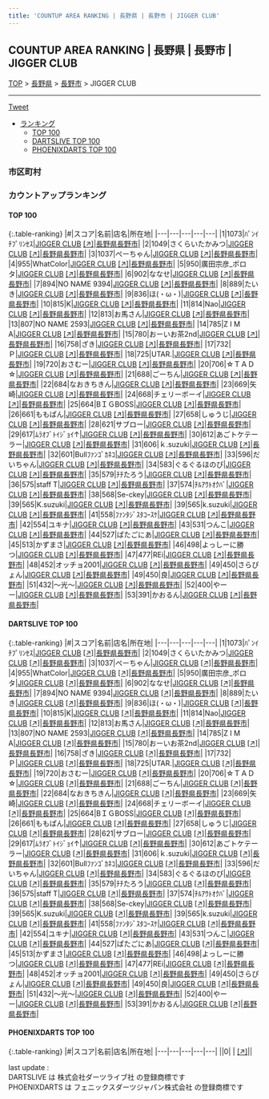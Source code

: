 ```yaml
---
title: 'COUNTUP AREA RANKING | 長野県 | 長野市 | JIGGER CLUB'
---
```

## COUNTUP AREA RANKING | 長野県 | 長野市 | JIGGER CLUB

[TOP](/darts/rank/) > [長野県](/darts/rank/長野県/) > [長野市](/darts/rank/長野県/長野市/) > JIGGER CLUB

___

<a href="https://twitter.com/share?ref_src=twsrc%5Etfw" data-text="COUNTUP AREA RANKING | 長野県長野市JIGGER CLUB" class="twitter-share-button" data-hashtags="DARTSLIVE,PHOENIXDARTS,darts,ダーツ" data-show-count="false">Tweet</a>

* [ランキング](#カウントアップランキング)
    * [TOP 100](#top-100)
    * [DARTSLIVE TOP 100](#dartslive-top-100)
    * [PHOENIXDARTS TOP 100](#phoenixdarts-top-100)

### 市区町村

<ul>

</ul>

### カウントアップランキング

#### TOP 100



{:.table-ranking}
|#|スコア|名前|店名|所在地|
|---|---|---|---|---|
|1|1073|<span class="rank-name-dl">ﾊﾟﾝｲﾁﾌﾟﾘﾝｾｽ</span>|<a href="/darts/rank/shops/3c9201fee5a68e04a3f63593b5358cc4.html">JIGGER CLUB</a> <a href="https://search.dartslive.com/jp/shop/3c9201fee5a68e04a3f63593b5358cc4">[↗]</a>|<a href="/darts/rank/長野県/長野市">長野県長野市</a>|
|2|1049|<span class="rank-name-dl">さくらいたかみつ</span>|<a href="/darts/rank/shops/3c9201fee5a68e04a3f63593b5358cc4.html">JIGGER CLUB</a> <a href="https://search.dartslive.com/jp/shop/3c9201fee5a68e04a3f63593b5358cc4">[↗]</a>|<a href="/darts/rank/長野県/長野市">長野県長野市</a>|
|3|1037|<span class="rank-name-dl">ぺーちゃん</span>|<a href="/darts/rank/shops/3c9201fee5a68e04a3f63593b5358cc4.html">JIGGER CLUB</a> <a href="https://search.dartslive.com/jp/shop/3c9201fee5a68e04a3f63593b5358cc4">[↗]</a>|<a href="/darts/rank/長野県/長野市">長野県長野市</a>|
|4|955|<span class="rank-name-dl">WhatColor</span>|<a href="/darts/rank/shops/3c9201fee5a68e04a3f63593b5358cc4.html">JIGGER CLUB</a> <a href="https://search.dartslive.com/jp/shop/3c9201fee5a68e04a3f63593b5358cc4">[↗]</a>|<a href="/darts/rank/長野県/長野市">長野県長野市</a>|
|5|950|<span class="rank-name-dl">廣田宗彦_ポロタ</span>|<a href="/darts/rank/shops/3c9201fee5a68e04a3f63593b5358cc4.html">JIGGER CLUB</a> <a href="https://search.dartslive.com/jp/shop/3c9201fee5a68e04a3f63593b5358cc4">[↗]</a>|<a href="/darts/rank/長野県/長野市">長野県長野市</a>|
|6|902|<span class="rank-name-dl">ななせ</span>|<a href="/darts/rank/shops/3c9201fee5a68e04a3f63593b5358cc4.html">JIGGER CLUB</a> <a href="https://search.dartslive.com/jp/shop/3c9201fee5a68e04a3f63593b5358cc4">[↗]</a>|<a href="/darts/rank/長野県/長野市">長野県長野市</a>|
|7|894|<span class="rank-name-dl">NO NAME 9394</span>|<a href="/darts/rank/shops/3c9201fee5a68e04a3f63593b5358cc4.html">JIGGER CLUB</a> <a href="https://search.dartslive.com/jp/shop/3c9201fee5a68e04a3f63593b5358cc4">[↗]</a>|<a href="/darts/rank/長野県/長野市">長野県長野市</a>|
|8|889|<span class="rank-name-dl">たいき</span>|<a href="/darts/rank/shops/3c9201fee5a68e04a3f63593b5358cc4.html">JIGGER CLUB</a> <a href="https://search.dartslive.com/jp/shop/3c9201fee5a68e04a3f63593b5358cc4">[↗]</a>|<a href="/darts/rank/長野県/長野市">長野県長野市</a>|
|9|836|<span class="rank-name-dl">ほ(・ω・)</span>|<a href="/darts/rank/shops/3c9201fee5a68e04a3f63593b5358cc4.html">JIGGER CLUB</a> <a href="https://search.dartslive.com/jp/shop/3c9201fee5a68e04a3f63593b5358cc4">[↗]</a>|<a href="/darts/rank/長野県/長野市">長野県長野市</a>|
|10|815|<span class="rank-name-dl">K</span>|<a href="/darts/rank/shops/3c9201fee5a68e04a3f63593b5358cc4.html">JIGGER CLUB</a> <a href="https://search.dartslive.com/jp/shop/3c9201fee5a68e04a3f63593b5358cc4">[↗]</a>|<a href="/darts/rank/長野県/長野市">長野県長野市</a>|
|11|814|<span class="rank-name-dl">Nao</span>|<a href="/darts/rank/shops/3c9201fee5a68e04a3f63593b5358cc4.html">JIGGER CLUB</a> <a href="https://search.dartslive.com/jp/shop/3c9201fee5a68e04a3f63593b5358cc4">[↗]</a>|<a href="/darts/rank/長野県/長野市">長野県長野市</a>|
|12|813|<span class="rank-name-dl">お馬さん</span>|<a href="/darts/rank/shops/3c9201fee5a68e04a3f63593b5358cc4.html">JIGGER CLUB</a> <a href="https://search.dartslive.com/jp/shop/3c9201fee5a68e04a3f63593b5358cc4">[↗]</a>|<a href="/darts/rank/長野県/長野市">長野県長野市</a>|
|13|807|<span class="rank-name-dl">NO NAME 2593</span>|<a href="/darts/rank/shops/3c9201fee5a68e04a3f63593b5358cc4.html">JIGGER CLUB</a> <a href="https://search.dartslive.com/jp/shop/3c9201fee5a68e04a3f63593b5358cc4">[↗]</a>|<a href="/darts/rank/長野県/長野市">長野県長野市</a>|
|14|785|<span class="rank-name-dl">Z I M A</span>|<a href="/darts/rank/shops/3c9201fee5a68e04a3f63593b5358cc4.html">JIGGER CLUB</a> <a href="https://search.dartslive.com/jp/shop/3c9201fee5a68e04a3f63593b5358cc4">[↗]</a>|<a href="/darts/rank/長野県/長野市">長野県長野市</a>|
|15|780|<span class="rank-name-dl">おーいお茶2nd</span>|<a href="/darts/rank/shops/3c9201fee5a68e04a3f63593b5358cc4.html">JIGGER CLUB</a> <a href="https://search.dartslive.com/jp/shop/3c9201fee5a68e04a3f63593b5358cc4">[↗]</a>|<a href="/darts/rank/長野県/長野市">長野県長野市</a>|
|16|758|<span class="rank-name-dl">ざき</span>|<a href="/darts/rank/shops/3c9201fee5a68e04a3f63593b5358cc4.html">JIGGER CLUB</a> <a href="https://search.dartslive.com/jp/shop/3c9201fee5a68e04a3f63593b5358cc4">[↗]</a>|<a href="/darts/rank/長野県/長野市">長野県長野市</a>|
|17|732|<span class="rank-name-dl">Ｐ</span>|<a href="/darts/rank/shops/3c9201fee5a68e04a3f63593b5358cc4.html">JIGGER CLUB</a> <a href="https://search.dartslive.com/jp/shop/3c9201fee5a68e04a3f63593b5358cc4">[↗]</a>|<a href="/darts/rank/長野県/長野市">長野県長野市</a>|
|18|725|<span class="rank-name-dl">UTAR.</span>|<a href="/darts/rank/shops/3c9201fee5a68e04a3f63593b5358cc4.html">JIGGER CLUB</a> <a href="https://search.dartslive.com/jp/shop/3c9201fee5a68e04a3f63593b5358cc4">[↗]</a>|<a href="/darts/rank/長野県/長野市">長野県長野市</a>|
|19|720|<span class="rank-name-dl">おさむー</span>|<a href="/darts/rank/shops/3c9201fee5a68e04a3f63593b5358cc4.html">JIGGER CLUB</a> <a href="https://search.dartslive.com/jp/shop/3c9201fee5a68e04a3f63593b5358cc4">[↗]</a>|<a href="/darts/rank/長野県/長野市">長野県長野市</a>|
|20|706|<span class="rank-name-dl">☆ＴＡＤ☆</span>|<a href="/darts/rank/shops/3c9201fee5a68e04a3f63593b5358cc4.html">JIGGER CLUB</a> <a href="https://search.dartslive.com/jp/shop/3c9201fee5a68e04a3f63593b5358cc4">[↗]</a>|<a href="/darts/rank/長野県/長野市">長野県長野市</a>|
|21|688|<span class="rank-name-dl">ごーちん</span>|<a href="/darts/rank/shops/3c9201fee5a68e04a3f63593b5358cc4.html">JIGGER CLUB</a> <a href="https://search.dartslive.com/jp/shop/3c9201fee5a68e04a3f63593b5358cc4">[↗]</a>|<a href="/darts/rank/長野県/長野市">長野県長野市</a>|
|22|684|<span class="rank-name-dl">なおきちきん</span>|<a href="/darts/rank/shops/3c9201fee5a68e04a3f63593b5358cc4.html">JIGGER CLUB</a> <a href="https://search.dartslive.com/jp/shop/3c9201fee5a68e04a3f63593b5358cc4">[↗]</a>|<a href="/darts/rank/長野県/長野市">長野県長野市</a>|
|23|669|<span class="rank-name-dl">矢崎</span>|<a href="/darts/rank/shops/3c9201fee5a68e04a3f63593b5358cc4.html">JIGGER CLUB</a> <a href="https://search.dartslive.com/jp/shop/3c9201fee5a68e04a3f63593b5358cc4">[↗]</a>|<a href="/darts/rank/長野県/長野市">長野県長野市</a>|
|24|668|<span class="rank-name-dl">チェリーボーイ</span>|<a href="/darts/rank/shops/3c9201fee5a68e04a3f63593b5358cc4.html">JIGGER CLUB</a> <a href="https://search.dartslive.com/jp/shop/3c9201fee5a68e04a3f63593b5358cc4">[↗]</a>|<a href="/darts/rank/長野県/長野市">長野県長野市</a>|
|25|664|<span class="rank-name-dl">BＩＧBOSS</span>|<a href="/darts/rank/shops/3c9201fee5a68e04a3f63593b5358cc4.html">JIGGER CLUB</a> <a href="https://search.dartslive.com/jp/shop/3c9201fee5a68e04a3f63593b5358cc4">[↗]</a>|<a href="/darts/rank/長野県/長野市">長野県長野市</a>|
|26|661|<span class="rank-name-dl">ももぱん</span>|<a href="/darts/rank/shops/3c9201fee5a68e04a3f63593b5358cc4.html">JIGGER CLUB</a> <a href="https://search.dartslive.com/jp/shop/3c9201fee5a68e04a3f63593b5358cc4">[↗]</a>|<a href="/darts/rank/長野県/長野市">長野県長野市</a>|
|27|658|<span class="rank-name-dl">しゅうじ</span>|<a href="/darts/rank/shops/3c9201fee5a68e04a3f63593b5358cc4.html">JIGGER CLUB</a> <a href="https://search.dartslive.com/jp/shop/3c9201fee5a68e04a3f63593b5358cc4">[↗]</a>|<a href="/darts/rank/長野県/長野市">長野県長野市</a>|
|28|621|<span class="rank-name-dl">サブロー</span>|<a href="/darts/rank/shops/3c9201fee5a68e04a3f63593b5358cc4.html">JIGGER CLUB</a> <a href="https://search.dartslive.com/jp/shop/3c9201fee5a68e04a3f63593b5358cc4">[↗]</a>|<a href="/darts/rank/長野県/長野市">長野県長野市</a>|
|29|617|<span class="rank-name-dl">ﾑﾗｵﾌﾞﾄｲｼﾞｮｲ↑</span>|<a href="/darts/rank/shops/3c9201fee5a68e04a3f63593b5358cc4.html">JIGGER CLUB</a> <a href="https://search.dartslive.com/jp/shop/3c9201fee5a68e04a3f63593b5358cc4">[↗]</a>|<a href="/darts/rank/長野県/長野市">長野県長野市</a>|
|30|612|<span class="rank-name-dl">あごトケテーラー</span>|<a href="/darts/rank/shops/3c9201fee5a68e04a3f63593b5358cc4.html">JIGGER CLUB</a> <a href="https://search.dartslive.com/jp/shop/3c9201fee5a68e04a3f63593b5358cc4">[↗]</a>|<a href="/darts/rank/長野県/長野市">長野県長野市</a>|
|31|606|<span class="rank-name-dl">ｋ.suzuki</span>|<a href="/darts/rank/shops/3c9201fee5a68e04a3f63593b5358cc4.html">JIGGER CLUB</a> <a href="https://search.dartslive.com/jp/shop/3c9201fee5a68e04a3f63593b5358cc4">[↗]</a>|<a href="/darts/rank/長野県/長野市">長野県長野市</a>|
|32|601|<span class="rank-name-dl">Bullﾌｧﾝｺﾞｶﾈｺ</span>|<a href="/darts/rank/shops/3c9201fee5a68e04a3f63593b5358cc4.html">JIGGER CLUB</a> <a href="https://search.dartslive.com/jp/shop/3c9201fee5a68e04a3f63593b5358cc4">[↗]</a>|<a href="/darts/rank/長野県/長野市">長野県長野市</a>|
|33|596|<span class="rank-name-dl">だいちゃん</span>|<a href="/darts/rank/shops/3c9201fee5a68e04a3f63593b5358cc4.html">JIGGER CLUB</a> <a href="https://search.dartslive.com/jp/shop/3c9201fee5a68e04a3f63593b5358cc4">[↗]</a>|<a href="/darts/rank/長野県/長野市">長野県長野市</a>|
|34|583|<span class="rank-name-dl">ぐるぐるほのぴ</span>|<a href="/darts/rank/shops/3c9201fee5a68e04a3f63593b5358cc4.html">JIGGER CLUB</a> <a href="https://search.dartslive.com/jp/shop/3c9201fee5a68e04a3f63593b5358cc4">[↗]</a>|<a href="/darts/rank/長野県/長野市">長野県長野市</a>|
|35|579|<span class="rank-name-dl">ﾁﾁたろう</span>|<a href="/darts/rank/shops/3c9201fee5a68e04a3f63593b5358cc4.html">JIGGER CLUB</a> <a href="https://search.dartslive.com/jp/shop/3c9201fee5a68e04a3f63593b5358cc4">[↗]</a>|<a href="/darts/rank/長野県/長野市">長野県長野市</a>|
|36|575|<span class="rank-name-dl">staff T</span>|<a href="/darts/rank/shops/3c9201fee5a68e04a3f63593b5358cc4.html">JIGGER CLUB</a> <a href="https://search.dartslive.com/jp/shop/3c9201fee5a68e04a3f63593b5358cc4">[↗]</a>|<a href="/darts/rank/長野県/長野市">長野県長野市</a>|
|37|574|<span class="rank-name-dl">ﾁﾙｱｳﾄｵｸﾊﾞ</span>|<a href="/darts/rank/shops/3c9201fee5a68e04a3f63593b5358cc4.html">JIGGER CLUB</a> <a href="https://search.dartslive.com/jp/shop/3c9201fee5a68e04a3f63593b5358cc4">[↗]</a>|<a href="/darts/rank/長野県/長野市">長野県長野市</a>|
|38|568|<span class="rank-name-dl">Se-ckey</span>|<a href="/darts/rank/shops/3c9201fee5a68e04a3f63593b5358cc4.html">JIGGER CLUB</a> <a href="https://search.dartslive.com/jp/shop/3c9201fee5a68e04a3f63593b5358cc4">[↗]</a>|<a href="/darts/rank/長野県/長野市">長野県長野市</a>|
|39|565|<span class="rank-name-dl">K.suzuki</span>|<a href="/darts/rank/shops/3c9201fee5a68e04a3f63593b5358cc4.html">JIGGER CLUB</a> <a href="https://search.dartslive.com/jp/shop/3c9201fee5a68e04a3f63593b5358cc4">[↗]</a>|<a href="/darts/rank/長野県/長野市">長野県長野市</a>|
|39|565|<span class="rank-name-dl">k.suzuki</span>|<a href="/darts/rank/shops/3c9201fee5a68e04a3f63593b5358cc4.html">JIGGER CLUB</a> <a href="https://search.dartslive.com/jp/shop/3c9201fee5a68e04a3f63593b5358cc4">[↗]</a>|<a href="/darts/rank/長野県/長野市">長野県長野市</a>|
|41|558|<span class="rank-name-dl">ﾌｧﾝﾀｼﾞｽﾀｺｰｽｹ</span>|<a href="/darts/rank/shops/3c9201fee5a68e04a3f63593b5358cc4.html">JIGGER CLUB</a> <a href="https://search.dartslive.com/jp/shop/3c9201fee5a68e04a3f63593b5358cc4">[↗]</a>|<a href="/darts/rank/長野県/長野市">長野県長野市</a>|
|42|554|<span class="rank-name-dl">ユキナ</span>|<a href="/darts/rank/shops/3c9201fee5a68e04a3f63593b5358cc4.html">JIGGER CLUB</a> <a href="https://search.dartslive.com/jp/shop/3c9201fee5a68e04a3f63593b5358cc4">[↗]</a>|<a href="/darts/rank/長野県/長野市">長野県長野市</a>|
|43|531|<span class="rank-name-dl">つんこ</span>|<a href="/darts/rank/shops/3c9201fee5a68e04a3f63593b5358cc4.html">JIGGER CLUB</a> <a href="https://search.dartslive.com/jp/shop/3c9201fee5a68e04a3f63593b5358cc4">[↗]</a>|<a href="/darts/rank/長野県/長野市">長野県長野市</a>|
|44|527|<span class="rank-name-dl">ぱたごにあ</span>|<a href="/darts/rank/shops/3c9201fee5a68e04a3f63593b5358cc4.html">JIGGER CLUB</a> <a href="https://search.dartslive.com/jp/shop/3c9201fee5a68e04a3f63593b5358cc4">[↗]</a>|<a href="/darts/rank/長野県/長野市">長野県長野市</a>|
|45|513|<span class="rank-name-dl">かずまさ</span>|<a href="/darts/rank/shops/3c9201fee5a68e04a3f63593b5358cc4.html">JIGGER CLUB</a> <a href="https://search.dartslive.com/jp/shop/3c9201fee5a68e04a3f63593b5358cc4">[↗]</a>|<a href="/darts/rank/長野県/長野市">長野県長野市</a>|
|46|498|<span class="rank-name-dl">よっしーに勝つ</span>|<a href="/darts/rank/shops/3c9201fee5a68e04a3f63593b5358cc4.html">JIGGER CLUB</a> <a href="https://search.dartslive.com/jp/shop/3c9201fee5a68e04a3f63593b5358cc4">[↗]</a>|<a href="/darts/rank/長野県/長野市">長野県長野市</a>|
|47|477|<span class="rank-name-dl">REi</span>|<a href="/darts/rank/shops/3c9201fee5a68e04a3f63593b5358cc4.html">JIGGER CLUB</a> <a href="https://search.dartslive.com/jp/shop/3c9201fee5a68e04a3f63593b5358cc4">[↗]</a>|<a href="/darts/rank/長野県/長野市">長野県長野市</a>|
|48|452|<span class="rank-name-dl">オッチョ2001</span>|<a href="/darts/rank/shops/3c9201fee5a68e04a3f63593b5358cc4.html">JIGGER CLUB</a> <a href="https://search.dartslive.com/jp/shop/3c9201fee5a68e04a3f63593b5358cc4">[↗]</a>|<a href="/darts/rank/長野県/長野市">長野県長野市</a>|
|49|450|<span class="rank-name-dl">さらぴょん</span>|<a href="/darts/rank/shops/3c9201fee5a68e04a3f63593b5358cc4.html">JIGGER CLUB</a> <a href="https://search.dartslive.com/jp/shop/3c9201fee5a68e04a3f63593b5358cc4">[↗]</a>|<a href="/darts/rank/長野県/長野市">長野県長野市</a>|
|49|450|<span class="rank-name-dl">良</span>|<a href="/darts/rank/shops/3c9201fee5a68e04a3f63593b5358cc4.html">JIGGER CLUB</a> <a href="https://search.dartslive.com/jp/shop/3c9201fee5a68e04a3f63593b5358cc4">[↗]</a>|<a href="/darts/rank/長野県/長野市">長野県長野市</a>|
|51|432|<span class="rank-name-dl">～光～</span>|<a href="/darts/rank/shops/3c9201fee5a68e04a3f63593b5358cc4.html">JIGGER CLUB</a> <a href="https://search.dartslive.com/jp/shop/3c9201fee5a68e04a3f63593b5358cc4">[↗]</a>|<a href="/darts/rank/長野県/長野市">長野県長野市</a>|
|52|400|<span class="rank-name-dl">やーー</span>|<a href="/darts/rank/shops/3c9201fee5a68e04a3f63593b5358cc4.html">JIGGER CLUB</a> <a href="https://search.dartslive.com/jp/shop/3c9201fee5a68e04a3f63593b5358cc4">[↗]</a>|<a href="/darts/rank/長野県/長野市">長野県長野市</a>|
|53|391|<span class="rank-name-dl">かおるん</span>|<a href="/darts/rank/shops/3c9201fee5a68e04a3f63593b5358cc4.html">JIGGER CLUB</a> <a href="https://search.dartslive.com/jp/shop/3c9201fee5a68e04a3f63593b5358cc4">[↗]</a>|<a href="/darts/rank/長野県/長野市">長野県長野市</a>|


#### DARTSLIVE TOP 100



{:.table-ranking}
|#|スコア|名前|店名|所在地|
|---|---|---|---|---|
|1|1073|<span class="rank-name-dl">ﾊﾟﾝｲﾁﾌﾟﾘﾝｾｽ</span>|<a href="/darts/rank/shops/3c9201fee5a68e04a3f63593b5358cc4.html">JIGGER CLUB</a> <a href="https://search.dartslive.com/jp/shop/3c9201fee5a68e04a3f63593b5358cc4">[↗]</a>|<a href="/darts/rank/長野県/長野市">長野県長野市</a>|
|2|1049|<span class="rank-name-dl">さくらいたかみつ</span>|<a href="/darts/rank/shops/3c9201fee5a68e04a3f63593b5358cc4.html">JIGGER CLUB</a> <a href="https://search.dartslive.com/jp/shop/3c9201fee5a68e04a3f63593b5358cc4">[↗]</a>|<a href="/darts/rank/長野県/長野市">長野県長野市</a>|
|3|1037|<span class="rank-name-dl">ぺーちゃん</span>|<a href="/darts/rank/shops/3c9201fee5a68e04a3f63593b5358cc4.html">JIGGER CLUB</a> <a href="https://search.dartslive.com/jp/shop/3c9201fee5a68e04a3f63593b5358cc4">[↗]</a>|<a href="/darts/rank/長野県/長野市">長野県長野市</a>|
|4|955|<span class="rank-name-dl">WhatColor</span>|<a href="/darts/rank/shops/3c9201fee5a68e04a3f63593b5358cc4.html">JIGGER CLUB</a> <a href="https://search.dartslive.com/jp/shop/3c9201fee5a68e04a3f63593b5358cc4">[↗]</a>|<a href="/darts/rank/長野県/長野市">長野県長野市</a>|
|5|950|<span class="rank-name-dl">廣田宗彦_ポロタ</span>|<a href="/darts/rank/shops/3c9201fee5a68e04a3f63593b5358cc4.html">JIGGER CLUB</a> <a href="https://search.dartslive.com/jp/shop/3c9201fee5a68e04a3f63593b5358cc4">[↗]</a>|<a href="/darts/rank/長野県/長野市">長野県長野市</a>|
|6|902|<span class="rank-name-dl">ななせ</span>|<a href="/darts/rank/shops/3c9201fee5a68e04a3f63593b5358cc4.html">JIGGER CLUB</a> <a href="https://search.dartslive.com/jp/shop/3c9201fee5a68e04a3f63593b5358cc4">[↗]</a>|<a href="/darts/rank/長野県/長野市">長野県長野市</a>|
|7|894|<span class="rank-name-dl">NO NAME 9394</span>|<a href="/darts/rank/shops/3c9201fee5a68e04a3f63593b5358cc4.html">JIGGER CLUB</a> <a href="https://search.dartslive.com/jp/shop/3c9201fee5a68e04a3f63593b5358cc4">[↗]</a>|<a href="/darts/rank/長野県/長野市">長野県長野市</a>|
|8|889|<span class="rank-name-dl">たいき</span>|<a href="/darts/rank/shops/3c9201fee5a68e04a3f63593b5358cc4.html">JIGGER CLUB</a> <a href="https://search.dartslive.com/jp/shop/3c9201fee5a68e04a3f63593b5358cc4">[↗]</a>|<a href="/darts/rank/長野県/長野市">長野県長野市</a>|
|9|836|<span class="rank-name-dl">ほ(・ω・)</span>|<a href="/darts/rank/shops/3c9201fee5a68e04a3f63593b5358cc4.html">JIGGER CLUB</a> <a href="https://search.dartslive.com/jp/shop/3c9201fee5a68e04a3f63593b5358cc4">[↗]</a>|<a href="/darts/rank/長野県/長野市">長野県長野市</a>|
|10|815|<span class="rank-name-dl">K</span>|<a href="/darts/rank/shops/3c9201fee5a68e04a3f63593b5358cc4.html">JIGGER CLUB</a> <a href="https://search.dartslive.com/jp/shop/3c9201fee5a68e04a3f63593b5358cc4">[↗]</a>|<a href="/darts/rank/長野県/長野市">長野県長野市</a>|
|11|814|<span class="rank-name-dl">Nao</span>|<a href="/darts/rank/shops/3c9201fee5a68e04a3f63593b5358cc4.html">JIGGER CLUB</a> <a href="https://search.dartslive.com/jp/shop/3c9201fee5a68e04a3f63593b5358cc4">[↗]</a>|<a href="/darts/rank/長野県/長野市">長野県長野市</a>|
|12|813|<span class="rank-name-dl">お馬さん</span>|<a href="/darts/rank/shops/3c9201fee5a68e04a3f63593b5358cc4.html">JIGGER CLUB</a> <a href="https://search.dartslive.com/jp/shop/3c9201fee5a68e04a3f63593b5358cc4">[↗]</a>|<a href="/darts/rank/長野県/長野市">長野県長野市</a>|
|13|807|<span class="rank-name-dl">NO NAME 2593</span>|<a href="/darts/rank/shops/3c9201fee5a68e04a3f63593b5358cc4.html">JIGGER CLUB</a> <a href="https://search.dartslive.com/jp/shop/3c9201fee5a68e04a3f63593b5358cc4">[↗]</a>|<a href="/darts/rank/長野県/長野市">長野県長野市</a>|
|14|785|<span class="rank-name-dl">Z I M A</span>|<a href="/darts/rank/shops/3c9201fee5a68e04a3f63593b5358cc4.html">JIGGER CLUB</a> <a href="https://search.dartslive.com/jp/shop/3c9201fee5a68e04a3f63593b5358cc4">[↗]</a>|<a href="/darts/rank/長野県/長野市">長野県長野市</a>|
|15|780|<span class="rank-name-dl">おーいお茶2nd</span>|<a href="/darts/rank/shops/3c9201fee5a68e04a3f63593b5358cc4.html">JIGGER CLUB</a> <a href="https://search.dartslive.com/jp/shop/3c9201fee5a68e04a3f63593b5358cc4">[↗]</a>|<a href="/darts/rank/長野県/長野市">長野県長野市</a>|
|16|758|<span class="rank-name-dl">ざき</span>|<a href="/darts/rank/shops/3c9201fee5a68e04a3f63593b5358cc4.html">JIGGER CLUB</a> <a href="https://search.dartslive.com/jp/shop/3c9201fee5a68e04a3f63593b5358cc4">[↗]</a>|<a href="/darts/rank/長野県/長野市">長野県長野市</a>|
|17|732|<span class="rank-name-dl">Ｐ</span>|<a href="/darts/rank/shops/3c9201fee5a68e04a3f63593b5358cc4.html">JIGGER CLUB</a> <a href="https://search.dartslive.com/jp/shop/3c9201fee5a68e04a3f63593b5358cc4">[↗]</a>|<a href="/darts/rank/長野県/長野市">長野県長野市</a>|
|18|725|<span class="rank-name-dl">UTAR.</span>|<a href="/darts/rank/shops/3c9201fee5a68e04a3f63593b5358cc4.html">JIGGER CLUB</a> <a href="https://search.dartslive.com/jp/shop/3c9201fee5a68e04a3f63593b5358cc4">[↗]</a>|<a href="/darts/rank/長野県/長野市">長野県長野市</a>|
|19|720|<span class="rank-name-dl">おさむー</span>|<a href="/darts/rank/shops/3c9201fee5a68e04a3f63593b5358cc4.html">JIGGER CLUB</a> <a href="https://search.dartslive.com/jp/shop/3c9201fee5a68e04a3f63593b5358cc4">[↗]</a>|<a href="/darts/rank/長野県/長野市">長野県長野市</a>|
|20|706|<span class="rank-name-dl">☆ＴＡＤ☆</span>|<a href="/darts/rank/shops/3c9201fee5a68e04a3f63593b5358cc4.html">JIGGER CLUB</a> <a href="https://search.dartslive.com/jp/shop/3c9201fee5a68e04a3f63593b5358cc4">[↗]</a>|<a href="/darts/rank/長野県/長野市">長野県長野市</a>|
|21|688|<span class="rank-name-dl">ごーちん</span>|<a href="/darts/rank/shops/3c9201fee5a68e04a3f63593b5358cc4.html">JIGGER CLUB</a> <a href="https://search.dartslive.com/jp/shop/3c9201fee5a68e04a3f63593b5358cc4">[↗]</a>|<a href="/darts/rank/長野県/長野市">長野県長野市</a>|
|22|684|<span class="rank-name-dl">なおきちきん</span>|<a href="/darts/rank/shops/3c9201fee5a68e04a3f63593b5358cc4.html">JIGGER CLUB</a> <a href="https://search.dartslive.com/jp/shop/3c9201fee5a68e04a3f63593b5358cc4">[↗]</a>|<a href="/darts/rank/長野県/長野市">長野県長野市</a>|
|23|669|<span class="rank-name-dl">矢崎</span>|<a href="/darts/rank/shops/3c9201fee5a68e04a3f63593b5358cc4.html">JIGGER CLUB</a> <a href="https://search.dartslive.com/jp/shop/3c9201fee5a68e04a3f63593b5358cc4">[↗]</a>|<a href="/darts/rank/長野県/長野市">長野県長野市</a>|
|24|668|<span class="rank-name-dl">チェリーボーイ</span>|<a href="/darts/rank/shops/3c9201fee5a68e04a3f63593b5358cc4.html">JIGGER CLUB</a> <a href="https://search.dartslive.com/jp/shop/3c9201fee5a68e04a3f63593b5358cc4">[↗]</a>|<a href="/darts/rank/長野県/長野市">長野県長野市</a>|
|25|664|<span class="rank-name-dl">BＩＧBOSS</span>|<a href="/darts/rank/shops/3c9201fee5a68e04a3f63593b5358cc4.html">JIGGER CLUB</a> <a href="https://search.dartslive.com/jp/shop/3c9201fee5a68e04a3f63593b5358cc4">[↗]</a>|<a href="/darts/rank/長野県/長野市">長野県長野市</a>|
|26|661|<span class="rank-name-dl">ももぱん</span>|<a href="/darts/rank/shops/3c9201fee5a68e04a3f63593b5358cc4.html">JIGGER CLUB</a> <a href="https://search.dartslive.com/jp/shop/3c9201fee5a68e04a3f63593b5358cc4">[↗]</a>|<a href="/darts/rank/長野県/長野市">長野県長野市</a>|
|27|658|<span class="rank-name-dl">しゅうじ</span>|<a href="/darts/rank/shops/3c9201fee5a68e04a3f63593b5358cc4.html">JIGGER CLUB</a> <a href="https://search.dartslive.com/jp/shop/3c9201fee5a68e04a3f63593b5358cc4">[↗]</a>|<a href="/darts/rank/長野県/長野市">長野県長野市</a>|
|28|621|<span class="rank-name-dl">サブロー</span>|<a href="/darts/rank/shops/3c9201fee5a68e04a3f63593b5358cc4.html">JIGGER CLUB</a> <a href="https://search.dartslive.com/jp/shop/3c9201fee5a68e04a3f63593b5358cc4">[↗]</a>|<a href="/darts/rank/長野県/長野市">長野県長野市</a>|
|29|617|<span class="rank-name-dl">ﾑﾗｵﾌﾞﾄｲｼﾞｮｲ↑</span>|<a href="/darts/rank/shops/3c9201fee5a68e04a3f63593b5358cc4.html">JIGGER CLUB</a> <a href="https://search.dartslive.com/jp/shop/3c9201fee5a68e04a3f63593b5358cc4">[↗]</a>|<a href="/darts/rank/長野県/長野市">長野県長野市</a>|
|30|612|<span class="rank-name-dl">あごトケテーラー</span>|<a href="/darts/rank/shops/3c9201fee5a68e04a3f63593b5358cc4.html">JIGGER CLUB</a> <a href="https://search.dartslive.com/jp/shop/3c9201fee5a68e04a3f63593b5358cc4">[↗]</a>|<a href="/darts/rank/長野県/長野市">長野県長野市</a>|
|31|606|<span class="rank-name-dl">ｋ.suzuki</span>|<a href="/darts/rank/shops/3c9201fee5a68e04a3f63593b5358cc4.html">JIGGER CLUB</a> <a href="https://search.dartslive.com/jp/shop/3c9201fee5a68e04a3f63593b5358cc4">[↗]</a>|<a href="/darts/rank/長野県/長野市">長野県長野市</a>|
|32|601|<span class="rank-name-dl">Bullﾌｧﾝｺﾞｶﾈｺ</span>|<a href="/darts/rank/shops/3c9201fee5a68e04a3f63593b5358cc4.html">JIGGER CLUB</a> <a href="https://search.dartslive.com/jp/shop/3c9201fee5a68e04a3f63593b5358cc4">[↗]</a>|<a href="/darts/rank/長野県/長野市">長野県長野市</a>|
|33|596|<span class="rank-name-dl">だいちゃん</span>|<a href="/darts/rank/shops/3c9201fee5a68e04a3f63593b5358cc4.html">JIGGER CLUB</a> <a href="https://search.dartslive.com/jp/shop/3c9201fee5a68e04a3f63593b5358cc4">[↗]</a>|<a href="/darts/rank/長野県/長野市">長野県長野市</a>|
|34|583|<span class="rank-name-dl">ぐるぐるほのぴ</span>|<a href="/darts/rank/shops/3c9201fee5a68e04a3f63593b5358cc4.html">JIGGER CLUB</a> <a href="https://search.dartslive.com/jp/shop/3c9201fee5a68e04a3f63593b5358cc4">[↗]</a>|<a href="/darts/rank/長野県/長野市">長野県長野市</a>|
|35|579|<span class="rank-name-dl">ﾁﾁたろう</span>|<a href="/darts/rank/shops/3c9201fee5a68e04a3f63593b5358cc4.html">JIGGER CLUB</a> <a href="https://search.dartslive.com/jp/shop/3c9201fee5a68e04a3f63593b5358cc4">[↗]</a>|<a href="/darts/rank/長野県/長野市">長野県長野市</a>|
|36|575|<span class="rank-name-dl">staff T</span>|<a href="/darts/rank/shops/3c9201fee5a68e04a3f63593b5358cc4.html">JIGGER CLUB</a> <a href="https://search.dartslive.com/jp/shop/3c9201fee5a68e04a3f63593b5358cc4">[↗]</a>|<a href="/darts/rank/長野県/長野市">長野県長野市</a>|
|37|574|<span class="rank-name-dl">ﾁﾙｱｳﾄｵｸﾊﾞ</span>|<a href="/darts/rank/shops/3c9201fee5a68e04a3f63593b5358cc4.html">JIGGER CLUB</a> <a href="https://search.dartslive.com/jp/shop/3c9201fee5a68e04a3f63593b5358cc4">[↗]</a>|<a href="/darts/rank/長野県/長野市">長野県長野市</a>|
|38|568|<span class="rank-name-dl">Se-ckey</span>|<a href="/darts/rank/shops/3c9201fee5a68e04a3f63593b5358cc4.html">JIGGER CLUB</a> <a href="https://search.dartslive.com/jp/shop/3c9201fee5a68e04a3f63593b5358cc4">[↗]</a>|<a href="/darts/rank/長野県/長野市">長野県長野市</a>|
|39|565|<span class="rank-name-dl">K.suzuki</span>|<a href="/darts/rank/shops/3c9201fee5a68e04a3f63593b5358cc4.html">JIGGER CLUB</a> <a href="https://search.dartslive.com/jp/shop/3c9201fee5a68e04a3f63593b5358cc4">[↗]</a>|<a href="/darts/rank/長野県/長野市">長野県長野市</a>|
|39|565|<span class="rank-name-dl">k.suzuki</span>|<a href="/darts/rank/shops/3c9201fee5a68e04a3f63593b5358cc4.html">JIGGER CLUB</a> <a href="https://search.dartslive.com/jp/shop/3c9201fee5a68e04a3f63593b5358cc4">[↗]</a>|<a href="/darts/rank/長野県/長野市">長野県長野市</a>|
|41|558|<span class="rank-name-dl">ﾌｧﾝﾀｼﾞｽﾀｺｰｽｹ</span>|<a href="/darts/rank/shops/3c9201fee5a68e04a3f63593b5358cc4.html">JIGGER CLUB</a> <a href="https://search.dartslive.com/jp/shop/3c9201fee5a68e04a3f63593b5358cc4">[↗]</a>|<a href="/darts/rank/長野県/長野市">長野県長野市</a>|
|42|554|<span class="rank-name-dl">ユキナ</span>|<a href="/darts/rank/shops/3c9201fee5a68e04a3f63593b5358cc4.html">JIGGER CLUB</a> <a href="https://search.dartslive.com/jp/shop/3c9201fee5a68e04a3f63593b5358cc4">[↗]</a>|<a href="/darts/rank/長野県/長野市">長野県長野市</a>|
|43|531|<span class="rank-name-dl">つんこ</span>|<a href="/darts/rank/shops/3c9201fee5a68e04a3f63593b5358cc4.html">JIGGER CLUB</a> <a href="https://search.dartslive.com/jp/shop/3c9201fee5a68e04a3f63593b5358cc4">[↗]</a>|<a href="/darts/rank/長野県/長野市">長野県長野市</a>|
|44|527|<span class="rank-name-dl">ぱたごにあ</span>|<a href="/darts/rank/shops/3c9201fee5a68e04a3f63593b5358cc4.html">JIGGER CLUB</a> <a href="https://search.dartslive.com/jp/shop/3c9201fee5a68e04a3f63593b5358cc4">[↗]</a>|<a href="/darts/rank/長野県/長野市">長野県長野市</a>|
|45|513|<span class="rank-name-dl">かずまさ</span>|<a href="/darts/rank/shops/3c9201fee5a68e04a3f63593b5358cc4.html">JIGGER CLUB</a> <a href="https://search.dartslive.com/jp/shop/3c9201fee5a68e04a3f63593b5358cc4">[↗]</a>|<a href="/darts/rank/長野県/長野市">長野県長野市</a>|
|46|498|<span class="rank-name-dl">よっしーに勝つ</span>|<a href="/darts/rank/shops/3c9201fee5a68e04a3f63593b5358cc4.html">JIGGER CLUB</a> <a href="https://search.dartslive.com/jp/shop/3c9201fee5a68e04a3f63593b5358cc4">[↗]</a>|<a href="/darts/rank/長野県/長野市">長野県長野市</a>|
|47|477|<span class="rank-name-dl">REi</span>|<a href="/darts/rank/shops/3c9201fee5a68e04a3f63593b5358cc4.html">JIGGER CLUB</a> <a href="https://search.dartslive.com/jp/shop/3c9201fee5a68e04a3f63593b5358cc4">[↗]</a>|<a href="/darts/rank/長野県/長野市">長野県長野市</a>|
|48|452|<span class="rank-name-dl">オッチョ2001</span>|<a href="/darts/rank/shops/3c9201fee5a68e04a3f63593b5358cc4.html">JIGGER CLUB</a> <a href="https://search.dartslive.com/jp/shop/3c9201fee5a68e04a3f63593b5358cc4">[↗]</a>|<a href="/darts/rank/長野県/長野市">長野県長野市</a>|
|49|450|<span class="rank-name-dl">さらぴょん</span>|<a href="/darts/rank/shops/3c9201fee5a68e04a3f63593b5358cc4.html">JIGGER CLUB</a> <a href="https://search.dartslive.com/jp/shop/3c9201fee5a68e04a3f63593b5358cc4">[↗]</a>|<a href="/darts/rank/長野県/長野市">長野県長野市</a>|
|49|450|<span class="rank-name-dl">良</span>|<a href="/darts/rank/shops/3c9201fee5a68e04a3f63593b5358cc4.html">JIGGER CLUB</a> <a href="https://search.dartslive.com/jp/shop/3c9201fee5a68e04a3f63593b5358cc4">[↗]</a>|<a href="/darts/rank/長野県/長野市">長野県長野市</a>|
|51|432|<span class="rank-name-dl">～光～</span>|<a href="/darts/rank/shops/3c9201fee5a68e04a3f63593b5358cc4.html">JIGGER CLUB</a> <a href="https://search.dartslive.com/jp/shop/3c9201fee5a68e04a3f63593b5358cc4">[↗]</a>|<a href="/darts/rank/長野県/長野市">長野県長野市</a>|
|52|400|<span class="rank-name-dl">やーー</span>|<a href="/darts/rank/shops/3c9201fee5a68e04a3f63593b5358cc4.html">JIGGER CLUB</a> <a href="https://search.dartslive.com/jp/shop/3c9201fee5a68e04a3f63593b5358cc4">[↗]</a>|<a href="/darts/rank/長野県/長野市">長野県長野市</a>|
|53|391|<span class="rank-name-dl">かおるん</span>|<a href="/darts/rank/shops/3c9201fee5a68e04a3f63593b5358cc4.html">JIGGER CLUB</a> <a href="https://search.dartslive.com/jp/shop/3c9201fee5a68e04a3f63593b5358cc4">[↗]</a>|<a href="/darts/rank/長野県/長野市">長野県長野市</a>|


#### PHOENIXDARTS TOP 100



{:.table-ranking}
|#|スコア|名前|店名|所在地|
|---|---|---|---|---|
||0|<span class="rank-name-dl"> </span>|<a href="/darts/rank/shops/.html"></a> <a href="">[↗]</a>|<a href="/darts/rank//"></a>|


<div class="footer border-top border-gray-light mt-5 pt-3 text-right text-gray">
    last update : <span style="font-weight: italic" id="foot_last_modified"></span><br />
    DARTSLIVE は 株式会社ダーツライブ社 の登録商標です<br />
    PHOENIXDARTS は フェニックスダーツジャパン株式会社 の登録商標です<br />
</div>

<script src="https://cdnjs.cloudflare.com/ajax/libs/jquery.tablesorter/2.31.3/js/jquery.tablesorter.min.js" integrity="sha512-qzgd5cYSZcosqpzpn7zF2ZId8f/8CHmFKZ8j7mU4OUXTNRd5g+ZHBPsgKEwoqxCtdQvExE5LprwwPAgoicguNg==" crossorigin="anonymous" referrerpolicy="no-referrer"></script>
<link rel="stylesheet" href="https://cdnjs.cloudflare.com/ajax/libs/jquery.tablesorter/2.31.3/css/theme.default.min.css" integrity="sha512-wghhOJkjQX0Lh3NSWvNKeZ0ZpNn+SPVXX1Qyc9OCaogADktxrBiBdKGDoqVUOyhStvMBmJQ8ZdMHiR3wuEq8+w==" crossorigin="anonymous" referrerpolicy="no-referrer" />
<script>
$(function() {
    $(".table-ranking").tablesorter({sortList:[[0, 0]]});
    $("#foot_last_modified").text(formatDate(new Date(document.lastModified), 'yyyy-MM-dd HH:mm:ss'));
});
</script>

<script async src="https://platform.twitter.com/widgets.js" charset="utf-8"></script>